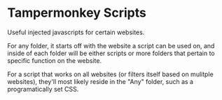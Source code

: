 # Tampermonkey Scripts
Useful injected javascripts for certain websites.

For any folder, it starts off with the website a script can be used on, and inside of each folder will be either scripts or more folders that pertain to specific function on the website.

For a script that works on all websites (or filters itself based on mulitple websites), they'll most likely reside in the "Any" folder, such as a programatically set CSS.

